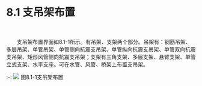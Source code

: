 #  8.1 支吊架布置
<br/>

&emsp;&emsp;支吊架布置界面如8.1\-1所示。有吊架、支架两个部分。吊架有：钢筋吊架、多层吊架、单管吊架、单管侧向抗震支吊架、单管纵向抗震支吊架、单管双向抗震支吊架、矩形风管侧向抗震支吊架；支架有三角支架、多层支架、悬臂支架、单管立式支架、水平支座。可在水管、风管、桥架上布置支吊架。


:-: ![](images/502.png)
图8.1\-1支吊架布置